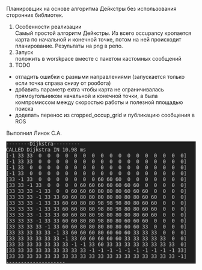 Планировщик на основе алгоритма Дейкстры без использования сторонних библиотек.  
1) Особенности реализации  
  Самый простой алгоритм Дейкстры. Из всего occupancy кропается карта по начальной и конечной точке, потом на ней происходит планирование. Результаты на png в репо. 
3) Запуск  
  положить в worskpace вместе с пакетом кастомных сообщений  
3) TODO  
  - отладить ошибки с разными направлениями (запускается только если точка справа снизу от рообота)
  - добавить параметр extra чтобы карта не ограничивалась прямоугольником начальной и конечной точки, а была компромиссом между скоростью работы и полезной площадью поиска
  - доделать перенос из cropped_occup_grid и публикацию сообщения в ROS

Выполнил Линок С.А.

![plot](path_as_-1.png)
